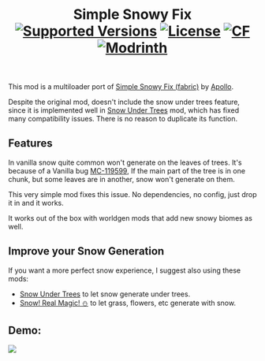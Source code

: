 # 
<h1 align="center">Simple Snowy Fix  <br>
	<a href="https://legacy.curseforge.com/minecraft/mc-mods/simple-snowy-fix-forge-fabric/files"><img src="https://cf.way2muchnoise.eu/versions/1211256(c70039).svg" alt="Supported Versions"></a>
	<a href="https://github.com/KostromDan/Simple-Snowy-Fix/blob/main/LICENSE"><img src="https://img.shields.io/github/license/KostromDan/Crash-Assistant?style=flat&color=900c3f" alt="License"></a>
	<a href="https://legacy.curseforge.com/minecraft/mc-mods/simple-snowy-fix-forge-fabric"><img src="http://cf.way2muchnoise.eu/1211256.svg" alt="CF"></a>
    <a href="https://modrinth.com/mod/simple-snowy-fix-(forge-fabric)"><img src="https://img.shields.io/modrinth/dt/3WP3HZRG?logo=modrinth&label=&suffix=%20&style=flat&color=242629&labelColor=5ca424&logoColor=1c1c1c" alt="Modrinth"></a>
    <br><br>
</h1>

This mod is a multiloader port of [Simple Snowy Fix (fabric)](https://github.com/Apollounknowndev/simple-snowy-fix) by [Apollo](https://github.com/Apollounknowndev).

Despite the original mod, doesn't include the snow under trees feature, since it is implemented well in [Snow Under Trees](https://github.com/bl4ckscor3/SnowUnderTrees) mod,
which has fixed many compatibility issues. There is no reason to duplicate its function. 

## Features

In vanilla snow quite common won't generate on the leaves of trees.
It's because of a Vanilla bug [MC-119599](https://bugs.mojang.com/browse/MC/issues/MC-119599),
If the main part of the tree is in one chunk, but some leaves are in another, snow won't generate on them.

This very simple mod fixes this issue. No dependencies, no config, just drop it in and it works.

It works out of the box with worldgen mods that add new snowy biomes as well.

## Improve your Snow Generation

If you want a more perfect snow experience, I suggest also using these mods:

* [Snow Under Trees](https://github.com/bl4ckscor3/SnowUnderTrees) to let snow generate under trees.
* [Snow! Real Magic! ⛄](https://github.com/Snownee/SnowRealMagic) to let grass, flowers, etc generate with snow.

## Demo:

![](https://KostromDan.github.io/Simple-Snowy-Fix/slider/slider.gif)
